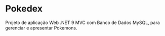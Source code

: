 # Pokedex
Projeto de aplicação Web .NET 9 MVC com Banco de Dados MySQL, para gerenciar e apresentar Pokemons.
